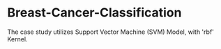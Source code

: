 # Breast-Cancer-Classification
The case study utilizes Support Vector Machine (SVM) Model, with 'rbf' Kernel.
